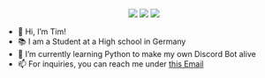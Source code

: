 <p align="center">
  <img src="https://img.shields.io/badge/-Fluqzy-5865F2"/></a>
  <img src="https://komarev.com/ghpvc/?username=Fluqzy"/></a>
  <img src="https://github-profile-trophy.vercel.app/?username=Fluqzy&rank=SECRET,SSS,SS,S,AAA,AA,A,B,C&margin-w=5&no-bg=true&no-frame=true"/></a>
  </p>
  
- 👋 Hi, I’m Tim!
- 📚 I am a Student at a High school in Germany
- 🌱 I’m currently learning Python to make my own Discord Bot alive
- 📫 For inquiries, you can reach me under [this Email](mailto:tim@fluqzy.eu)
